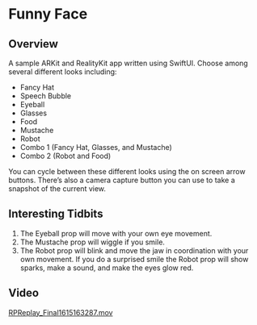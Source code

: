 # Funny Face
## Overview
A sample ARKit and RealityKit app written using SwiftUI. Choose among several different looks including:
* Fancy Hat
* Speech Bubble
* Eyeball
* Glasses
* Food
* Mustache
* Robot
* Combo 1 (Fancy Hat, Glasses, and Mustache)
* Combo 2 (Robot and Food)

You can cycle between these different looks using the on screen arrow buttons. There’s also a camera capture button you can use to take a snapshot of the current view.

## Interesting Tidbits
1. The Eyeball prop will move with your own eye movement.
2. The Mustache prop will wiggle if you smile.
3. The Robot prop will blink and move the jaw in coordination with your own movement. If you do a surprised smile the Robot prop will show sparks, make a sound, and make the eyes glow red.

## Video
<a href='README/RPReplay_Final1615163287.mov'>RPReplay_Final1615163287.mov</a>
